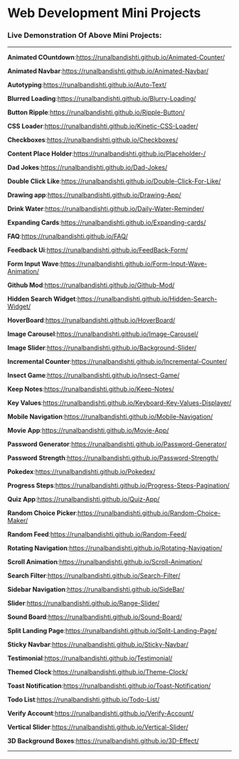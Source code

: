 # Web Development Mini Projects


### **Live Demonstration Of Above Mini Projects**:

 ***


**Animated COuntdown**:https://runalbandishti.github.io/Animated-Counter/

**Animated Navbar**:https://runalbandishti.github.io/Animated-Navbar/

**Autotyping**:https://runalbandishti.github.io/Auto-Text/

**Blurred Loading**:https://runalbandishti.github.io/Blurry-Loading/

**Button Ripple**:https://runalbandishti.github.io/Ripple-Button/

**CSS Loader**:https://runalbandishti.github.io/Kinetic-CSS-Loader/

**Checkboxes**:https://runalbandishti.github.io/Checkboxes/

**Content Place Holder**:https://runalbandishti.github.io/Placeholder-/

**Dad Jokes**:https://runalbandishti.github.io/Dad-Jokes/

**Double Click Like**:https://runalbandishti.github.io/Double-Click-For-Like/

**Drawing app**:https://runalbandishti.github.io/Drawing-App/

**Drink Water**:https://runalbandishti.github.io/Daily-Water-Reminder/

**Expanding Cards**:https://runalbandishti.github.io/Expanding-cards/

**FAQ**:https://runalbandishti.github.io/FAQ/

**Feedback Ui**:https://runalbandishti.github.io/FeedBack-Form/

**Form Input Wave**:https://runalbandishti.github.io/Form-Input-Wave-Animation/

**Github Mod**:https://runalbandishti.github.io/Github-Mod/

**Hidden Search Widget**:https://runalbandishti.github.io/Hidden-Search-Widget/

**HoverBoard**:https://runalbandishti.github.io/HoverBoard/

**Image Carousel**:https://runalbandishti.github.io/Image-Carousel/

**Image Slider**:https://runalbandishti.github.io/Background-Slider/

**Incremental Counter**:https://runalbandishti.github.io/Incremental-Counter/

**Insect Game**:https://runalbandishti.github.io/Insect-Game/

**Keep Notes**:https://runalbandishti.github.io/Keep-Notes/

**Key Values**:https://runalbandishti.github.io/Keyboard-Key-Values-Displayer/

**Mobile Navigation**:https://runalbandishti.github.io/Mobile-Navigation/

**Movie App**:https://runalbandishti.github.io/Movie-App/

**Password Generator**:https://runalbandishti.github.io/Password-Generator/

**Password Strength**:https://runalbandishti.github.io/Password-Strength/

**Pokedex**:https://runalbandishti.github.io/Pokedex/

**Progress Steps**:https://runalbandishti.github.io/Progress-Steps-Pagination/

**Quiz App**:https://runalbandishti.github.io/Quiz-App/

**Random Choice Picker**:https://runalbandishti.github.io/Random-Choice-Maker/

**Random Feed**:https://runalbandishti.github.io/Random-Feed/

**Rotating Navigation**:https://runalbandishti.github.io/Rotating-Navigation/

**Scroll Animation**:https://runalbandishti.github.io/Scroll-Animation/

**Search Filter**:https://runalbandishti.github.io/Search-Filter/

**Sidebar Navigation**:https://runalbandishti.github.io/SideBar/

**Slider**:https://runalbandishti.github.io/Range-Slider/

**Sound Board**:https://runalbandishti.github.io/Sound-Board/

**Split Landing Page**:https://runalbandishti.github.io/Split-Landing-Page/

**Sticky Navbar**:https://runalbandishti.github.io/Sticky-Navbar/

**Testimonial**:https://runalbandishti.github.io/Testimonial/

**Themed Clock**:https://runalbandishti.github.io/Theme-Clock/

**Toast Notification**:https://runalbandishti.github.io/Toast-Notification/

**Todo List**:https://runalbandishti.github.io/Todo-List/

**Verify Account**:https://runalbandishti.github.io/Verify-Account/

**Vertical Slider**:https://runalbandishti.github.io/Vertical-Slider/

**3D Background Boxes**:https://runalbandishti.github.io/3D-Effect/

***


